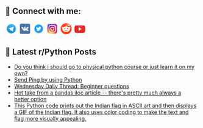 ## 🔎 Connect with me:
[<img src="https://github.com/bullbesh/bullbesh/blob/main/images/Telegram.png" width="32" height="32" />](https://t.me/bullbesh)
[<img src="https://github.com/bullbesh/bullbesh/blob/main/images/VK.png" width="32" height="32" />](https://vk.com/bullbesh)
[<img src="https://github.com/bullbesh/bullbesh/blob/main/images/Twitter.png" width="32" height="32" />](https://twitter.com/bullbesh1)
[<img src="https://github.com/bullbesh/bullbesh/blob/main/images/Instagram.png" width="32" height="32" />](https://www.instagram.com/bullbesh)
[<img src="https://github.com/bullbesh/bullbesh/blob/main/images/Reddit.png" width="32" height="32" />](https://www.reddit.com/user/bullbesh)
[<img src="https://github.com/bullbesh/bullbesh/blob/main/images/YouTube.png" width="32" height="32" />](https://www.youtube.com/channel/UCtfjRs6uzgq5mfm8S06WTcg)

## 📕 Latest r/Python Posts
<!-- BLOG-POST-LIST:START -->
- [Do you think i should go to physical python course or just learn it on my own?](https://www.reddit.com/r/Python/comments/15shah0/do_you_think_i_should_go_to_physical_python/)
- [Send Ping by using Python](https://www.reddit.com/r/Python/comments/15sfi0y/send_ping_by_using_python/)
- [Wednesday Daily Thread: Beginner questions](https://www.reddit.com/r/Python/comments/15s9h89/wednesday_daily_thread_beginner_questions/)
- [Hot take from a pandas iloc article -- there&#39;s pretty much always a better option](https://www.reddit.com/r/Python/comments/15s73fn/hot_take_from_a_pandas_iloc_article_theres_pretty/)
- [This Python code prints out the Indian flag in ASCII art and then displays a GIF of the Indian flag. It also uses color coding to make the text and flag more visually appealing.](https://www.reddit.com/r/Python/comments/15s5mcy/this_python_code_prints_out_the_indian_flag_in/)
<!-- BLOG-POST-LIST:END -->
